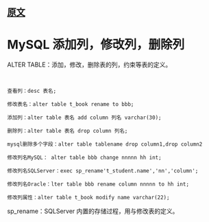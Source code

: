
## [原文](https://www.cnblogs.com/zhanqi/archive/2011/01/05/1926608.html)

# MySQL 添加列，修改列，删除列

ALTER TABLE：添加，修改，删除表的列，约束等表的定义。

```mysql


查看列：desc 表名;

修改表名：alter table t_book rename to bbb;

添加列：alter table 表名 add column 列名 varchar(30);

删除列：alter table 表名 drop column 列名;

mysql删除多个字段：alter table tablename drop column1,drop column2

修改列名MySQL： alter table bbb change nnnnn hh int;

修改列名SQLServer：exec sp_rename't_student.name','nn','column';

修改列名Oracle：lter table bbb rename column nnnnn to hh int;

修改列属性：alter table t_book modify name varchar(22);

```

sp_rename：SQLServer 内置的存储过程，用与修改表的定义。